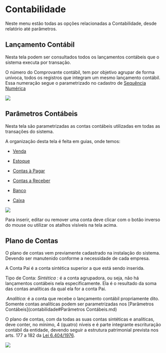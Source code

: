 # Contabilidade

Neste menu estão todas as opções relacionadas a Contabilidade, desde relatório até parâmetros.



## Lançamento Contábil

Nesta tela podem ser consultados todos os lançamentos contábeis que o sistema executa por transação.

O número do Comprovante contábil, tem por objetivo agrupar de forma unívoca, todos os registros que integram um mesmo lançamento contábil. Essa numeração segue o parametrizado no cadastro de [Sequência Numérica](sistema_sequencia_numerica.md)

![](C:/Users/carin/Documents/GitHub/continente-parent/docs/images/contabilidade_lancamento_contabil.jpg)



## Parâmetros Contábeis

Nesta tela são parametrizadas as contas contábeis utilizadas em todas as transações do sistema.

A organização desta tela é feita em guias, onde temos:

- [Venda](contabilidade_parametro_contabil_venda.md)

- [Estoque](contabilidade_parametro_contabil_estoque.md)

- [Contas à Pagar](contabilidade_parametro_contabil_contas_pagar.md)

- [Contas a Receber](contabilidade_parametro_contabil_contas_receber.md)

- [Banco](contabilidade_parametro_contabil_banco.md)

- [Caixa](contabilidade_parametro_contabil_caixa.md)

  

![](C:/Users/carin/Documents/GitHub/continente-parent/docs/images/contabilidade_parametro_contabil.jpg)



Para inserir, editar ou remover uma conta deve clicar com o botão inverso do mouse ou utilizar os atalhos  visíveis na tela acima.





## Plano de Contas

O plano de contas vem previamente cadastrado na instalação do sistema. Devendo ser manutenido conforme a necessidade de cada empresa.

A Conta Pai é a conta sintética superior a que está sendo inserida.

Tipo de Conta: *Sintética* : é a conta agrupadora, ou seja, não há lançamentos contábeis nela especificamente. Ela é o resultado da soma das contas analíticas da qual ela for a conta Pai.

​                            *Analítica*: é a conta que recebe o lançamento contábil propriamente dito. Somente contas analíticas podem ser parametrizadas nos [Parâmetros Contábeis](contabilidade#Parâmetros Contábeis.md)

O plano de contas, com da todas as suas contas sintéticas e analíticas, deve conter, no mínimo, 4 (quatro) níveis e é parte integrante escrituração contábil da entidade, devendo seguir a estrutura patrimonial prevista nos arts. 177 a 182 da [Lei 6.404/1976](http://www.normaslegais.com.br/legislacao/contabil/lei6404_1976.htm).

![](C:/Users/carin/Documents/GitHub/continente-parent/docs/images/contabilidade_plano_contas.jpg)